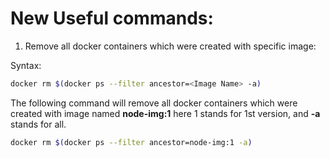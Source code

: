 # New Useful commands:

1. Remove all docker containers which were created with specific image:

Syntax:

```bash
docker rm $(docker ps --filter ancestor=<Image Name> -a)
```

The following command will remove all docker containers which were created with image named **node-img:1** here 1 stands for 1st version, and **-a** stands for all.

```bash
docker rm $(docker ps --filter ancestor=node-img:1 -a)
```
